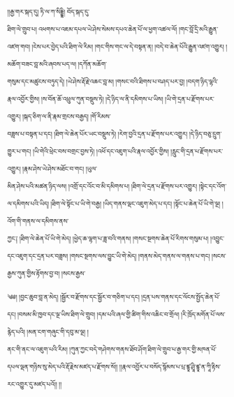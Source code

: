 ﻿  
།།རྒྱ་གར་སྐད་དུ། ཏི་ལ་ཀ་སིདྡྷི། བོད་སྐད་དུ་  
ཐིག་ལེ་གྲུབ་པ། འཕགས་པ་འཇམ་དཔལ་ཡེ་ཤེས་སེམས་དཔའ་ཆེན་པོ་ལ་ཕྱག་འཚལ་ལོ། །གང་བློ་དྲི་མའི་རྒྱུན་འཛག་གབ། །ངེས་པར་བྱེད་པའི་ཐིག་ལེ་རིམ། །གང་གིས་གང་ལ་དེ་བསྟན་ན། །བདེ་བ་ཆེན་པོའི་རྒྱུན་འཛག་འགྱུར། །མཆོག་བཟང་བླ་མའི་ཞབས་པད་ལ། །དཀོན་མཆོག་  
གསུམ་དང་མཚུངས་བཏུད་དེ། །ཡེ་ཤེས་རྡོ་རྗེ་འཆང་བླ་མ། །གསང་བའི་ཐིགས་པ་བཤད་པར་བྱ། །བདག་ཉིད་ལྷའི་རྣལ་འབྱོར་གྱིས། །ས་བོན་ཆོ་འཕྲུལ་ཀུན་བསྡུས་ཏེ། །དེ་ཉིད་ལ་ནི་དམིགས་པ་ཡིས། །ཡི་གེ་དྲན་པ་རྫོགས་པར་འགྱུར། །སྐད་ཅིག་ལ་ནི་རྣམ་གྲངས་བརྒྱད། །གོ་རིམས་  
བཟླས་པ་བསྟན་པ་དང། །ཐིག་ལེ་ཆེན་པོར་ཡང་བསྡུས་ཏེ། །རེག་བྱའི་དྲན་པ་རྫོགས་པར་འགྱུར། །དེ་ཉིད་བཅུ་དྲུག་གྱུར་པ་གང། །ཡི་གེའི་ཕྲེང་བས་བགྲང་བྱས་ཏེ། །འཕོ་དང་འཇུག་པའི་རྣལ་འབྱོར་གྱིས། །རླུང་གི་དྲན་པ་རྫོགས་པར་འགྱུར། །རྣམ་ཤེས་ཡེ་ཤེས་མཐོང་བ་གང། །ཡུལ་  
མིན་ཤེས་པའི་མཚན་ཉིད་ལས། །འགྲོ་དང་འོང་བ་མི་དམིགས་པ། །ཐིག་ལེ་དྲན་པ་རྫོགས་པར་འགྱུར། །སྟེང་དང་འོག་ལ་དམིགས་པའི་ཡིད། །ཐིག་ལེ་སྟོང་པ་ཡི་གེ་བརྒྱ། །ཡིད་གནས་ལྡང་འཇུག་མེད་པ་དང། །སྟོང་པ་ཆེན་པོ་ཡི་གེ་ལྔ། །འོག་གི་གནས་ལ་དམིགས་ནས་  
ཀྱང༑ །ཐིག་ལེ་ཆེན་པོ་ཡི་གེ་མེད། །ཕྱེད་ཆ་ལྷག་པ་ཟླ་བའི་གནས། །གསང་སྔགས་ཆེན་པོ་རིགས་གསུམ་པ། །འབྱུང་དང་འཇུག་དང་དྲན་པར་བཟླས། །གསང་སྔགས་ལས་བྱུང་ཡི་གེ་མེད། །གནས་མེད་གནས་ལ་གནས་པ་གང། །སངས་རྒྱས་ཀུན་གྱིས་རྟོགས་བྱ་བ། །སངས་རྒྱས་  
  
༄༅། །བྱང་ཆུབ་བླ་ན་མེད། །སྦྱོར་བ་རྫོགས་དང་སྦྱོར་བ་གཅིག་པ་དང། །དྲན་པས་གནས་དང་ལོངས་སྤྱོད་ཆེན་པོ་དང། །བསམ་མི་ཁྱབ་དང་ལྔ་ཡིས་ཐིག་ལེ་གྲུབ། །དམ་པའི་ཞལ་གྱི་ཚིག་གིས་འཆིང་བ་གྲོལ། །རི་ཁྲོད་མགོན་པོ་ལས་རྙེད་པའི། །མན་ངག་གཞུང་གི་དབུ་མ་ལྔ། །  
ནང་གི་ནང་ལ་འཇུག་པའི་རིམ། །ཀུན་ཀྱང་བདེ་གཤེགས་གནས་ཐོབ་ཤོག་ཐིག་ལེ་གྲུབ་པ་རྒྱ་གར་གྱི་མཁན་པོ་དཔལ་ལྡན་གཉིས་སུ་མེད་པའི་རྡོ་རྗེས་མཛད་པ་རྫོགས་སོ།། །།རྣལ་འབྱོར་པ་བསོད་སྙོམས་པ་པྲ་ཛྙཱ་ཤྲཱི་ཛྙཱ་ན་ཀཱི་རྟིས་རང་འགྱུར་དུ་མཛད་པའོ།། །།  
  
  
